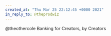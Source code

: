 ```yaml
---
created_at: "Thu Mar 25 22:12:45 +0000 2021"
in_reply_to: @theprodwiz
---
```


@theothercole Banking for Creators, by Creators